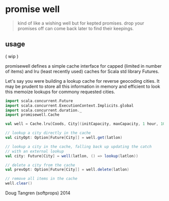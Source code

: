 # promise well

> kind of like a wishing well but for kepted promises. drop your promises off can come back later to find their keepings.

## usage

( wip )

promisewell defines a simple cache interface for capped (limited in number of items) and lru (least recently used) caches for Scala std library Futures.

Let's say you were building a lookup cache for reverse geocoding cities. It may be prudent to store all this information in memory and efficient to look this memoize lookups for commony requested cities.

```scala
import scala.concurrent.Future
import scala.concurrent.ExecutionContext.Implicits.global
import scala.concurrent.duration._
import promisewell.Cache

val well = Cache.lru[Coods, City](initCapacity, maxCapacity, 1 hour, 10 minutes)

// lookup a city directly in the cache
val cityOpt: Option[Future[City]] = well.get(latlon)

// lookup a city in the cache, falling back up updating the catch
// with an external lookup
val city: Future[City] = well(latlon, () => lookup(latlon))

// delete a city from the cache
val prevOpt: Option[Future[City]] = well.delete(latlon)

// remove all items in the cache
well.clear()
```


Doug Tangren (softprops) 2014
